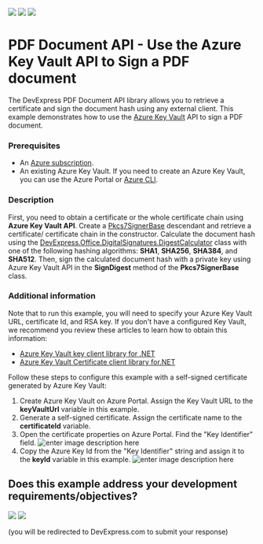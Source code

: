 <!-- default badges list -->
[![](https://img.shields.io/badge/Open_in_DevExpress_Support_Center-FF7200?style=flat-square&logo=DevExpress&logoColor=white)](https://supportcenter.devexpress.com/ticket/details/T980555)
[![](https://img.shields.io/badge/📖_How_to_use_DevExpress_Examples-e9f6fc?style=flat-square)](https://docs.devexpress.com/GeneralInformation/403183)
[![](https://img.shields.io/badge/💬_Leave_Feedback-feecdd?style=flat-square)](#does-this-example-address-your-development-requirementsobjectives)
<!-- default badges end -->
# PDF Document API - Use the Azure Key Vault API to Sign a PDF document 

The DevExpress PDF Document API library allows you to retrieve a certificate and sign the document hash using any external client. This example demonstrates how to use the [Azure Key Vault](https://docs.microsoft.com/en-us/azure/key-vault/) API to sign a PDF document. 

### Prerequisites

-   An [Azure subscription](https://azure.microsoft.com/free/).
-   An existing Azure Key Vault. If you need to create an Azure Key Vault, you can use the Azure Portal or [Azure CLI](https://docs.microsoft.com/cli/azure).

### Description
First, you need to obtain a certificate or the whole certificate chain using **Azure Key Vault API**. Create a [Pkcs7SignerBase](https://docs.devexpress.com/OfficeFileAPI/DevExpress.Pdf.Pkcs7SignerBase) descendant and retrieve a certificate/ certificate chain in the constructor. Calculate the document hash using the [DevExpress.Office.DigitalSignatures.DigestCalculator](https://docs.devexpress.com/OfficeFileAPI/DevExpress.Office.DigitalSignatures.DigestCalculator) class with one of the following hashing algorithms: **SHA1**, **SHA256**, **SHA384**, and **SHA512**.
Then, sign the calculated document hash with a private key using Azure Key Vault API in the **SignDigest** method of the **Pkcs7SignerBase** class.

  ### Additional information
Note that to run this example, you will need to specify your Azure Key Vault URL, certificate Id, and RSA key. If you don't have a configured Key Vault, we recommend you review these articles to learn how to obtain this information:
 - [Azure Key Vault key client library for
   .NET](https://github.com/Azure/azure-sdk-for-net/tree/master/sdk/keyvault/Azure.Security.KeyVault.Keys)
 - [Azure Key Vault Certificate client library for.NET](https://github.com/Azure/azure-sdk-for-net/tree/master/sdk/keyvault/Azure.Security.KeyVault.Certificates)

Follow these steps to configure this example with a self-signed certificate generated by Azure Key Vault:
1. Create Azure Key Vault on Azure Portal. Assign the Key Vault URL to the **keyVaultUrl** variable in this example.
2. Generate a self-signed certificate. Assign the certificate name to the **certificateId** variable.
3. Open the certificate properties on Azure Portal. Find the "Key Identifier" field. 
![enter image description here](./Images/Azure%20Key%20Vault%202.png)
4.  Copy the Azure Key Id from the "Key Identifier" string and assign it to the **keyId** variable in this example.
![enter image description here](./Images/Azure%20Key%20Vault.png)
<!-- feedback -->
## Does this example address your development requirements/objectives?

[<img src="https://www.devexpress.com/support/examples/i/yes-button.svg"/>](https://www.devexpress.com/support/examples/survey.xml?utm_source=github&utm_campaign=pdf-document-api-use-azure-key-vault-api-to-sign-document&~~~was_helpful=yes) [<img src="https://www.devexpress.com/support/examples/i/no-button.svg"/>](https://www.devexpress.com/support/examples/survey.xml?utm_source=github&utm_campaign=pdf-document-api-use-azure-key-vault-api-to-sign-document&~~~was_helpful=no)

(you will be redirected to DevExpress.com to submit your response)
<!-- feedback end -->
